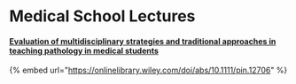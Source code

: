 # Medical School Lectures

#### [Evaluation of multidisciplinary strategies and traditional approaches in teaching pathology in medical students](https://onlinelibrary.wiley.com/doi/abs/10.1111/pin.12706)

{% embed url="https://onlinelibrary.wiley.com/doi/abs/10.1111/pin.12706" %}



